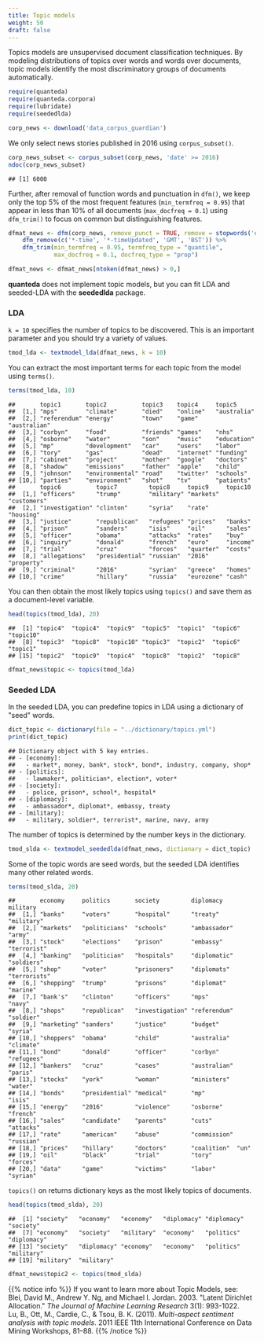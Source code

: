 ```yaml
---
title: Topic models
weight: 50
draft: false
---
```


Topics models are unsupervised document classification techniques. By modeling distributions of topics over words and words over documents, topic models identify the most discriminatory groups of documents automatically. 


```r
require(quanteda)
require(quanteda.corpora)
require(lubridate)
require(seededlda)
```


```r
corp_news <- download('data_corpus_guardian')
```



We only select news stories published in 2016 using `corpus_subset()`. 


```r
corp_news_subset <- corpus_subset(corp_news, 'date' >= 2016)
ndoc(corp_news_subset)
```

```
## [1] 6000
```

Further, after removal of function words and punctuation in `dfm()`, we keep only the top 5% of the most frequent features (`min_termfreq = 0.95`) that appear in less than 10% of all documents (`max_docfreq = 0.1`)
 using `dfm_trim()` to focus on common but distinguishing features.


```r
dfmat_news <- dfm(corp_news, remove_punct = TRUE, remove = stopwords('en')) %>% 
    dfm_remove(c('*-time', '*-timeUpdated', 'GMT', 'BST')) %>% 
    dfm_trim(min_termfreq = 0.95, termfreq_type = "quantile", 
             max_docfreq = 0.1, docfreq_type = "prop")

dfmat_news <- dfmat_news[ntoken(dfmat_news) > 0,]
```

**quanteda** does not implement topic models, but you can fit LDA and seeded-LDA with the **seededlda** package.

### LDA

`k = 10` specifies the number of topics to be discovered. This is an important parameter and you should try a variety of values.


```r
tmod_lda <- textmodel_lda(dfmat_news, k = 10)
```

You can extract the most important terms for each topic from the model using `terms()`.


```r
terms(tmod_lda, 10)
```

```
##       topic1       topic2          topic3    topic4     topic5      
##  [1,] "mps"        "climate"       "died"    "online"   "australia" 
##  [2,] "referendum" "energy"        "town"    "game"     "australian"
##  [3,] "corbyn"     "food"          "friends" "games"    "nhs"       
##  [4,] "osborne"    "water"         "son"     "music"    "education" 
##  [5,] "mp"         "development"   "car"     "users"    "labor"     
##  [6,] "tory"       "gas"           "dead"    "internet" "funding"   
##  [7,] "cabinet"    "project"       "mother"  "google"   "doctors"   
##  [8,] "shadow"     "emissions"     "father"  "apple"    "child"     
##  [9,] "johnson"    "environmental" "road"    "twitter"  "schools"   
## [10,] "parties"    "environment"   "shot"    "tv"       "patients"  
##       topic6          topic7         topic8     topic9     topic10    
##  [1,] "officers"      "trump"        "military" "markets"  "customers"
##  [2,] "investigation" "clinton"      "syria"    "rate"     "housing"  
##  [3,] "justice"       "republican"   "refugees" "prices"   "banks"    
##  [4,] "prison"        "sanders"      "isis"     "oil"      "sales"    
##  [5,] "officer"       "obama"        "attacks"  "rates"    "buy"      
##  [6,] "inquiry"       "donald"       "french"   "euro"     "income"   
##  [7,] "trial"         "cruz"         "forces"   "quarter"  "costs"    
##  [8,] "allegations"   "presidential" "russian"  "2016"     "property" 
##  [9,] "criminal"      "2016"         "syrian"   "greece"   "homes"    
## [10,] "crime"         "hillary"      "russia"   "eurozone" "cash"
```

You can then obtain the most likely topics using `topics()` and save them as a document-level variable.


```r
head(topics(tmod_lda), 20)
```

```
##  [1] "topic4"  "topic4"  "topic9"  "topic5"  "topic1"  "topic6"  "topic10"
##  [8] "topic3"  "topic8"  "topic10" "topic3"  "topic2"  "topic6"  "topic1" 
## [15] "topic2"  "topic9"  "topic4"  "topic8"  "topic2"  "topic8"
```

```r
dfmat_news$topic <- topics(tmod_lda)
```

### Seeded LDA

In the seeded LDA, you can predefine topics in LDA using a dictionary of "seed" words.


```r
dict_topic <- dictionary(file = "../dictionary/topics.yml")
print(dict_topic)
```

```
## Dictionary object with 5 key entries.
## - [economy]:
##   - market*, money, bank*, stock*, bond*, industry, company, shop*
## - [politics]:
##   - lawmaker*, politician*, election*, voter*
## - [society]:
##   - police, prison*, school*, hospital*
## - [diplomacy]:
##   - ambassador*, diplomat*, embassy, treaty
## - [military]:
##   - military, soldier*, terrorist*, marine, navy, army
```

The number of topics is determined by the number keys in the dictionary.


```r
tmod_slda <- textmodel_seededlda(dfmat_news, dictionary = dict_topic)
```

Some of the topic words are seed words, but the seeded LDA identifies many other related words.


```r
terms(tmod_slda, 20)
```

```
##       economy     politics       society         diplomacy    military    
##  [1,] "banks"     "voters"       "hospital"      "treaty"     "military"  
##  [2,] "markets"   "politicians"  "schools"       "ambassador" "army"      
##  [3,] "stock"     "elections"    "prison"        "embassy"    "terrorist" 
##  [4,] "banking"   "politician"   "hospitals"     "diplomatic" "soldiers"  
##  [5,] "shop"      "voter"        "prisoners"     "diplomats"  "terrorists"
##  [6,] "shopping"  "trump"        "prisons"       "diplomat"   "marine"    
##  [7,] "bank's"    "clinton"      "officers"      "mps"        "navy"      
##  [8,] "shops"     "republican"   "investigation" "referendum" "soldier"   
##  [9,] "marketing" "sanders"      "justice"       "budget"     "syria"     
## [10,] "shoppers"  "obama"        "child"         "australia"  "climate"   
## [11,] "bond"      "donald"       "officer"       "corbyn"     "refugees"  
## [12,] "bankers"   "cruz"         "cases"         "australian" "paris"     
## [13,] "stocks"    "york"         "woman"         "ministers"  "water"     
## [14,] "bonds"     "presidential" "medical"       "mp"         "isis"      
## [15,] "energy"    "2016"         "violence"      "osborne"    "french"    
## [16,] "sales"     "candidate"    "parents"       "cuts"       "attacks"   
## [17,] "rate"      "american"     "abuse"         "commission" "russian"   
## [18,] "prices"    "hillary"      "doctors"       "coalition"  "un"        
## [19,] "oil"       "black"        "trial"         "tory"       "forces"    
## [20,] "data"      "game"         "victims"       "labor"      "syrian"
```

`topics()` on returns dictionary keys as the most likely topics of documents.


```r
head(topics(tmod_slda), 20)
```

```
##  [1] "society"   "economy"   "economy"   "diplomacy" "diplomacy" "society"  
##  [7] "economy"   "society"   "military"  "economy"   "politics"  "diplomacy"
## [13] "society"   "diplomacy" "economy"   "economy"   "politics"  "military" 
## [19] "military"  "military"
```

```r
dfmat_news$topic2 <- topics(tmod_slda)
```

{{% notice info %}}
If you want to learn more about Topic Models, see:  
Blei, David M., Andrew Y. Ng, and Michael I. Jordan. 2003. "Latent Dirichlet Allocation." _The Journal of Machine Learning Research_ 3(1): 993-1022.  
Lu, B., Ott, M., Cardie, C., & Tsou, B. K. (2011). _Multi-aspect sentiment analysis with topic models_. 2011 IEEE 11th International Conference on Data Mining Workshops, 81–88.
{{% /notice %}}

